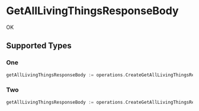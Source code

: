 # GetAllLivingThingsResponseBody

OK


## Supported Types

### One

```go
getAllLivingThingsResponseBody := operations.CreateGetAllLivingThingsResponseBodyOne(operations.One{/* values here */})
```

### Two

```go
getAllLivingThingsResponseBody := operations.CreateGetAllLivingThingsResponseBodyTwo(operations.Two{/* values here */})
```

